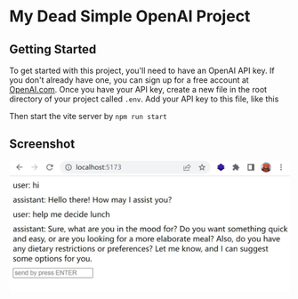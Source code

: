 # My Dead Simple OpenAI Project

## Getting Started

To get started with this project, you'll need to have an OpenAI API key. If you don't already have one, you can sign up for a free account at [OpenAI.com](https://openai.com/). Once you have your API key, create a new file in the root directory of your project called `.env`. Add your API key to this file, like this

Then start the vite server by `npm run start`

## Screenshot

![demo](./demo.jpg)
